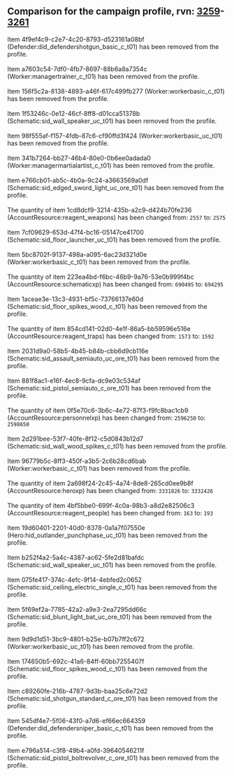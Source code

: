 ## Comparison for the campaign profile, rvn: [3259](https://github.com/PRO100KatYT/FortniteProfileRevisions/tree/main/profiles/campaign/3259%20campaign.json)-[3261](https://github.com/PRO100KatYT/FortniteProfileRevisions/tree/main/profiles/campaign/3261%20campaign.json)

Item 4f9ef4c9-c2e7-4c20-8793-d523161a08bf (Defender:did_defendershotgun_basic_c_t01) has been removed from the profile.
<br><br>
Item a7603c54-7df0-4fb7-8697-88b6a8a7354c (Worker:managertrainer_c_t01) has been removed from the profile.
<br><br>
Item 156f5c2a-8138-4893-a46f-617c499fb277 (Worker:workerbasic_c_t01) has been removed from the profile.
<br><br>
Item 1f53246c-0e12-46cf-8ff8-d01cca51378b (Schematic:sid_wall_speaker_uc_t01) has been removed from the profile.
<br><br>
Item 98f555af-f157-4fdb-87c6-cf90ffd3f424 (Worker:workerbasic_uc_t01) has been removed from the profile.
<br><br>
Item 341b7264-bb27-46b4-80e0-0b6ee0adada0 (Worker:managermartialartist_c_t01) has been removed from the profile.
<br><br>
Item e766cb01-ab5c-4b0a-9c24-a3663569a0df (Schematic:sid_edged_sword_light_uc_ore_t01) has been removed from the profile.
<br><br>
The quantity of item 1cd8dcf9-3214-435b-a2c9-d424b70fe236 (AccountResource:reagent_weapons) has been changed from: `2557` to: `2575`
<br><br>
Item 7cf09629-653d-47f4-bc16-05147ce41700 (Schematic:sid_floor_launcher_uc_t01) has been removed from the profile.
<br><br>
Item 5bc8702f-9137-498a-a095-6ac23d321d0e (Worker:workerbasic_c_t01) has been removed from the profile.
<br><br>
The quantity of item 223ea4bd-f6bc-46b9-9a76-53e0b999f4bc (AccountResource:schematicxp) has been changed from: `690495` to: `694295`
<br><br>
Item 1aceae3e-13c3-4931-bf5c-73766137e60d (Schematic:sid_floor_spikes_wood_c_t01) has been removed from the profile.
<br><br>
The quantity of item 854cd141-02d0-4e1f-86a5-bb59596e516e (AccountResource:reagent_traps) has been changed from: `1573` to: `1592`
<br><br>
Item 2031d9a0-58b5-4b45-b84b-cbb6d9cb116e (Schematic:sid_assault_semiauto_uc_ore_t01) has been removed from the profile.
<br><br>
Item 881f8ac1-e16f-4ec8-9cfa-dc9e03c534af (Schematic:sid_pistol_semiauto_c_ore_t01) has been removed from the profile.
<br><br>
The quantity of item 0f5e70c6-3b6c-4e72-87f3-f9fc8bac1cb9 (AccountResource:personnelxp) has been changed from: `2596250` to: `2598650`
<br><br>
Item 2d291bee-53f7-40fe-8f12-c5d0843b12d7 (Schematic:sid_wall_wood_spikes_c_t01) has been removed from the profile.
<br><br>
Item 96779b5c-8ff3-450f-a3b5-2c6b28cd6bab (Worker:workerbasic_c_t01) has been removed from the profile.
<br><br>
The quantity of item 2a698f24-2c45-4a74-8de8-265cd0ee9b8f (AccountResource:heroxp) has been changed from: `3331826` to: `3332426`
<br><br>
The quantity of item 4bf5bbe0-699f-4c0a-98b3-a8d2e82506c3 (AccountResource:reagent_people) has been changed from: `163` to: `193`
<br><br>
Item 19d60401-2201-40d0-8378-0a1a7f07550e (Hero:hid_outlander_punchphase_uc_t01) has been removed from the profile.
<br><br>
Item b252f4a2-5a4c-4387-ac62-5fe2d81bafdc (Schematic:sid_wall_speaker_uc_t01) has been removed from the profile.
<br><br>
Item 075fe417-374c-4efc-9f14-4ebfed2c0652 (Schematic:sid_ceiling_electric_single_c_t01) has been removed from the profile.
<br><br>
Item 5f69ef2a-7785-42a2-a9e3-2ea7295dd66c (Schematic:sid_blunt_light_bat_uc_ore_t01) has been removed from the profile.
<br><br>
Item 9d9d1d51-3bc9-4801-b25e-b07b7ff2c672 (Worker:workerbasic_uc_t01) has been removed from the profile.
<br><br>
Item 174650b5-692c-41a6-84ff-60bb7255407f (Schematic:sid_floor_spikes_wood_c_t01) has been removed from the profile.
<br><br>
Item c89260fe-216b-4787-9d3b-baa25c6e72d2 (Schematic:sid_shotgun_standard_c_ore_t01) has been removed from the profile.
<br><br>
Item 545df4e7-5f06-43f0-a7d6-ef66ec664359 (Defender:did_defendersniper_basic_c_t01) has been removed from the profile.
<br><br>
Item e796a514-c3f8-49b4-a0fd-39640546211f (Schematic:sid_pistol_boltrevolver_c_ore_t01) has been removed from the profile.
<br><br>
